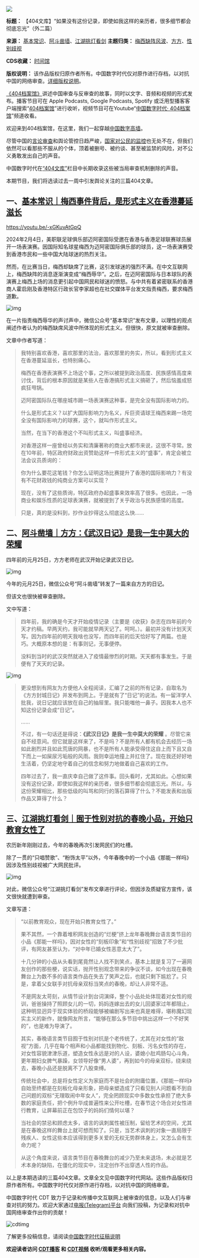 ![](https://chinadigitaltimes.net/chinese/files/2024/02/4803.png)







**标题：** 【404文库】“如果没有这份记录，即使如我这样的亲历者，很多细节都会彻底忘光”（外二篇）  

**来源：** [基本常识](https://chinadigitaltimes.net/space/基本常识)、[阿斗凿墙](https://chinadigitaltimes.net/space/阿斗凿墙)、[江湖挑灯看剑](https://chinadigitaltimes.net/space/江湖挑灯看剑)
**主题归类：** [梅西缺阵风波](https://chinadigitaltimes.net/space/梅西缺阵风波)、[方方](https://chinadigitaltimes.net/space/方方)、[性别歧视](https://chinadigitaltimes.net/space/性别歧视)   

**CDS收藏：** [时间馆](https://chinadigitaltimes.net/space/%E6%97%B6%E9%97%B4%E9%A6%86)  

**版权说明：** 该作品版权归原作者所有。中国数字时代仅对原作进行存档，以对抗中国的网络审查。[详细版权说明](https://chinadigitaltimes.net/chinese/copyright)。




[《404档案馆》](https://chinadigitaltimes.net/chinese/404-archives)讲述中国审查与反审查的故事，同时以文字、音频和视频的形式发布。播客节目可在 Apple Podcasts, Google Podcasts, Spotify 或泛用型播客客户端搜索“[404档案馆](https://open.firstory.me/user/cdt)”进行收听，视频节目可在Youtube“[中国数字时代· 404档案馆](https://www.youtube.com/channel/UCwXewCWwaK1-yec8niJLrqg)”频道收看。


欢迎来到404档案馆，在这里，我们一起穿越[中国数字高墙](https://chinadigitaltimes.net/space/%E5%9B%BD%E5%AE%B6%E9%98%B2%E7%81%AB%E5%A2%99)。


尽管中国的[言论审查](https://chinadigitaltimes.net/space/%E8%A8%80%E8%AE%BA%E5%AE%A1%E6%9F%A5)和舆论管控日趋严峻，[国家对公民的监控](https://chinadigitaltimes.net/space/%E8%80%81%E5%A4%A7%E5%93%A5%E9%A6%86)也无处不在，但我们依然可以看那些不服从的个体，顶着被删号、被约谈、甚至被监禁的风险，对不公义勇敢发出自己的声音。


中国数字时代在[“404文库”](https://chinadigitaltimes.net/chinese/404-articles-archive)栏目中长期收录这些被当局审查机制删除的声音。


本期节目，我们将选读过去一周中引发舆论关注的三篇404文章。


一、[基本常识｜梅西事件背后，是形式主义在香港蔓延滋长](https://chinadigitaltimes.net/chinese/705012.html)
-------------------------------------------------------------------------------


<https://youtu.be/-xGKuvAtGpQ>


2024年2月4日，美职联足球俱乐部迈阿密国际受邀在香港与香港足球联赛球员展开一场表演赛。因国际知名球星梅西为迈阿密国际俱乐部的球员，这一场表演赛受到香港市民和一些中国大陆球迷的热烈关注。


然而，在比赛当日，梅西却缺席了比赛，这引发球迷的强烈不满。在中文互联网上，梅西缺阵的消息逐渐演变成“梅西辱华”。之后，在迈阿密国际与日本球队的表演赛上梅西上场的消息更引起中国网民和球迷的愤怒。与中共有着紧密联系的香港商人霍启刚及香港特区行政长官李家超也在社交媒体平台发文指责梅西，要求梅西道歉。


![img](https://chinadigitaltimes.net/chinese/files/2024/02/GFxpJzMbUAAKh4t.jpeg)


在一片指责梅西辱华的声讨声中，微信公众号“基本常识”发布文章，以理性的观点阐述作者认为的梅西缺席风波中所体现的形式主义。但很快，原文就被审查删除。


文章中作者写道：



> 
> 我特别喜欢香港，喜欢那里的法治，喜欢那里的务实，所以，看到形式主义在香港蔓延滋长，也特别痛心。
> 
> 
> 梅西在香港表演赛不上场这个事，之所以被提到政治高度、民族感情高度来讨伐，背后的根本原因就是某些人在香港搞形式主义搞砸了，然后恼羞成怒疯狂甩锅。
> 
> 
> 迈阿密国际队在哪座城市踢一场表演赛这种事，是完全没有国际影响力的。
> 
> 
> 什么是形式主义？以扩大国际影响力为名义，斥巨资请球王梅西来踢一场完全没有国际影响力的球赛，这个，就叫作形式主义。
> 
> 
> 当然，在当下的香港这个不叫形式主义，叫盛事经济。
> 
> 
> 对香港这样一座曾经以务实和清廉著称的商业大都市来说，这很不寻常。放在10年前，特区政府财政出资赞助这样一件形式主义的“盛事”，肯定会被立法会议员质询的：
> 
> 
> 你为什么要花这笔钱？你怎么证明这场比赛提升了香港的国际影响力？有没有不花财政钱的纯商业方案可以实现？
> 
> 
> 现在，没有了这些质询，特区政府办起盛事来效率高了很多。也因此，一场商业和娱乐性质的足球表演赛，就被提到了关乎政治与民族感情的高度。
> 
> 
> 只是，真的是没料到，抄作业抄得这么彻底这么快……
> 
> 
> 


二、[阿斗凿墙｜方方：《武汉日记》是我一生中莫大的荣耀](https://chinadigitaltimes.net/chinese/704967.html)
-------------------------------------------------------------------------------


四年前的元月25日，方方老师在武汉开始记录武汉日记。


![img](https://chinadigitaltimes.net/chinese/files/2021/03/方方日记-300x211.png)


今年的元月25日，微信公众号“阿斗凿墙”转发了一篇来自方方的日记。


但该文也很快被审查删除。


文中写道：



> 
> 四年前，我的确是今天才开始疫情记录（主要是《收获》杂志在四年前的今天才约稿。早两天约，我可能就早两天记了。呵呵。）。最初并没有计划天天写。因为四年前的明天我啥也没写，而四年前的后天恰好写了两篇。也是巧。大概原本想的是：有事则记，无事便停。
> 
> 
> 没料到当时的武汉突然就进入了疫情最惨烈的时期。天天都有事发生。于是便有了天天的记录。
> 
> 
> 


![img](https://chinadigitaltimes.net/chinese/files/2024/02/R.jpeg)



> 
> 更没想到有网友为方便他人全程阅读，汇编了之前的所有记录，自取名为《方方封城日记》并发布到网上。于是就有了“日记”的说法。有一留洋学人批我，说日记就应该放在自己的抽屉里。我只能嗤他一鼻子。因我本人也不知这份记录会成“日记”。  
> 
> ……  
> 
> 不过，有一句话还是得说：**《武汉日记》是我一生中莫大的荣耀** 。尽管它来自不经意间。但它就是这样来了，不是吗？不是所有人都有机会去经历一场如此剧烈并且如此荒唐的网暴，也不是所有人能承受得住这自上而下且又自下而上一如屎尿污垢般的风雨。我则幸运地撞上并扛住了。现在我还好好地生活着，仍坚定地守着自己的信念和努力地做着自己喜欢的工作。
> 
> 
> 四年过去了，我一直庆幸自己做了这件事。回头看时，尤其如此。心想如果没有这份记录，即使如我这样的亲历者，很多细节都会彻底忘光。所以，与这份荣耀相比，那些低级的叫骂和同行的落石算得了什么？不能发表和出版作品又算得了什么？
> 
> 
> 


三、[江湖挑灯看剑｜囿于性别对抗的春晚小品，开始只教育女性了](https://chinadigitaltimes.net/chinese/704984.html)
----------------------------------------------------------------------------------


农历新年刚刚过去，今年的春晚再次引发网民们的吐槽。


除了一贯的“只唱赞歌”、“粉饰太平”以外，今年春晚中的一个小品《那能一样吗》因涉及性别歧视被广大网民批评。


![img](https://chinadigitaltimes.net/chinese/files/2024/02/image-1707667675521.png)


对此，微信公众号“江湖挑灯看剑”发布文章进行评论，但因涉及质疑官方宣传，该文很快就遭到审查。


文章写道：



> 
> “以前教育观众，现在开始只教育女性了。”
> 
> 
> 果不其然，一个靠着堆积网友创造的“烂梗”挤上龙年春晚舞台语言类节目的小品《那能一样吗》，因对女性的“刻板印象”和“性别歧视”招致了不少批评，有网友甚至认为，“对中年已婚女性恶意太大了”。
> 
> 
> 十几分钟的小品从头看到尾竟然让人找不到笑点，基本上就是复习了一遍网友创作的那些梗，说实话，抛开性别观念带来的争议不谈，如今出现在春晚舞台上为数不多的语言类作品在失去了笑声之后，也就只剩下尴尬了。只是，拿着父女联手对抗母亲双标当笑点的春晚，却让人非常不适。
> 
> 
> 不是网友太苛刻，从情节设计到台词演绎，整个小品处处体现着对女性的规训，爸爸操持了照顾女儿的一切，妈妈连嫁出去的女儿回婆家过年都阻止，这种明显迥异于现实体验的桥段能够被编剧写出来也真是难得，堪称魔幻现实主义的新作，就像网友所言，“能够在那么多节目中挑出这样一个不好笑的”，也是难为导演了。
> 
> 
> 其实，春晚语言类节目囿于性别对抗是个老传统了，尤其在对女性的“敌视”方面，几乎在每个相声和小品都能找到物化、刻板、污名女性的存在，对女性容貌津津乐道，塑造女性永远是对的人设，婆媳小肚鸡肠勾心斗角，更年期妇女脾气暴躁，女领导好像“男人婆”，再到如今的母亲双标，绕来绕去，春晚小品还是脱离不了八股束缚。
> 
> 
> 传统社会中，总是将女性定义为家庭而不是社会的附庸位置，《那能一样吗》自始至终都是在刻板化母亲形象，把母亲塑造成了只看见别人问题看不到自己问题的双标“无理取闹中年女人”，完全罔顾现实中多数女性承担了绝大多数的家庭责任，把个例升华成普遍性来公开吐槽，在春节这个场合对女性进行教育，让屏幕前正在包饺子的妈妈们情何以堪？
> 
> 
> 当社会的禁忌和顾虑太多，语言的讽刺属性被压制，留给艺术的空间，尤其是在春晚这样的舞台上就可想而知了。只是，当艺术讽刺的对象一直局限于残疾人、女性这些本应该得到更多关爱的无权无势群体身上，又怎么会有生命力呢？
> 
> 
> 从这个角度来说，语言类节目在春晚舞台的减少乃至未来退场，未必就是艺术本身的缺陷，在僵化的现实中，注定创作不出穿透人性的作品。
> 
> 
> 


以上是本期选读的三篇404文章。文章全文见中国数字时代网站。这些作品版权归原作者所有。中国数字时代仅对原作进行存档，以对抗中国的网络审查。


中国数字时代 CDT 致力于记录和传播中文互联网上被审查的信息，以及人们与审查对抗的努力。欢迎大家通过[电报(Telegram)平台](https://t.me/cdtmedia_bot "电报(Telegram)平台") 向我们投稿，为记录和对抗中国网络审查作出你的贡献！


![cdtimg](https://chinadigitaltimes.net/chinese/files/2022/05/404给CDT-QR-code-1.jpg)


了解更多投稿信息，请阅读[中国数字时代征稿说明](https://chinadigitaltimes.net/chinese/telegrambot "中国数字时代征稿说明")


**欢迎读者访问 [CDT播客](https://open.firstory.me/user/cdt/platforms "CDT播客") 和 [CDT视频](https://www.youtube.com/@CDTChinese/videos "CDT视频") 收听/观看更多相关内容。** 

